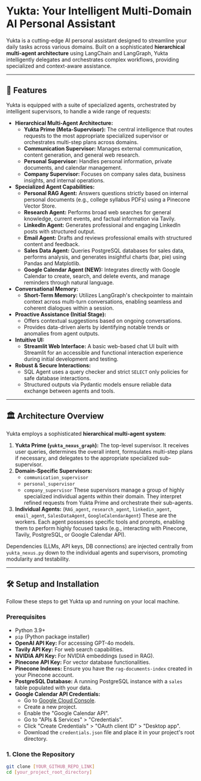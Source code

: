 # Yukta: Your Intelligent Multi-Domain AI Personal Assistant

Yukta is a cutting-edge AI personal assistant designed to streamline your daily tasks across various domains. Built on a sophisticated **hierarchical multi-agent architecture** using LangChain and LangGraph, Yukta intelligently delegates and orchestrates complex workflows, providing specialized and context-aware assistance.

---

## 🌟 Features

Yukta is equipped with a suite of specialized agents, orchestrated by intelligent supervisors, to handle a wide range of requests:

* **Hierarchical Multi-Agent Architecture:**
    * **Yukta Prime (Meta-Supervisor):** The central intelligence that routes requests to the most appropriate specialized supervisor or orchestrates multi-step plans across domains.
    * **Communication Supervisor:** Manages external communication, content generation, and general web research.
    * **Personal Supervisor:** Handles personal information, private documents, and calendar management.
    * **Company Supervisor:** Focuses on company sales data, business insights, and internal operations.
* **Specialized Agent Capabilities:**
    * **Personal RAG Agent:** Answers questions strictly based on internal personal documents (e.g., college syllabus PDFs) using a Pinecone Vector Store.
    * **Research Agent:** Performs broad web searches for general knowledge, current events, and factual information via Tavily.
    * **LinkedIn Agent:** Generates professional and engaging LinkedIn posts with structured output.
    * **Email Agent:** Drafts and reviews professional emails with structured content and feedback.
    * **Sales Data Agent:** Queries PostgreSQL databases for sales data, performs analysis, and generates insightful charts (bar, pie) using Pandas and Matplotlib.
    * **Google Calendar Agent (NEW):** Integrates directly with Google Calendar to create, search, and delete events, and manage reminders through natural language.
* **Conversational Memory:**
    * **Short-Term Memory:** Utilizes LangGraph's checkpointer to maintain context across multi-turn conversations, enabling seamless and coherent dialogues within a session.
* **Proactive Assistance (Initial Stage):**
    * Offers contextual suggestions based on ongoing conversations.
    * Provides data-driven alerts by identifying notable trends or anomalies from agent outputs.
* **Intuitive UI:**
    * **Streamlit Web Interface:** A basic web-based chat UI built with Streamlit for an accessible and functional interaction experience during initial development and testing.
* **Robust & Secure Interactions:**
    * SQL Agent uses a query checker and strict `SELECT` only policies for safe database interactions.
    * Structured outputs via Pydantic models ensure reliable data exchange between agents and tools.

---

## 🏛️ Architecture Overview

Yukta employs a sophisticated **hierarchical multi-agent system**:

1.  **Yukta Prime (`yukta_nexus_graph`):** The top-level supervisor. It receives user queries, determines the overall intent, formsulates multi-step plans if necessary, and delegates to the appropriate specialized sub-supervisor.
2.  **Domain-Specific Supervisors:**
    * `communication_supervisor`
    * `personal_supervisor`
    * `company_supervisor`
    These supervisors manage a group of highly specialized individual agents within their domain. They interpret refined requests from Yukta Prime and orchestrate their sub-agents.
3.  **Individual Agents:** (`RAG_agent`, `research_agent`, `linkedin_agent`, `email_agent`, `SalesDataAgent`, `GoogleCalendarAgent`) These are the workers. Each agent possesses specific tools and prompts, enabling them to perform highly focused tasks (e.g., interacting with Pinecone, Tavily, PostgreSQL, or Google Calendar API).

Dependencies (LLMs, API keys, DB connections) are injected centrally from `yukta_nexus.py` down to the individual agents and supervisors, promoting modularity and testability.

---

## 🛠️ Setup and Installation

Follow these steps to get Yukta up and running on your local machine.

### Prerequisites

* Python 3.9+
* `pip` (Python package installer)
* **OpenAI API Key:** For accessing GPT-4o models.
* **Tavily API Key:** For web search capabilities.
* **NVIDIA API Key:** For NVIDIA embeddings (used in RAG).
* **Pinecone API Key:** For vector database functionalities.
* **Pinecone Indexes:** Ensure you have the `rag-documents-index` created in your Pinecone account.
* **PostgreSQL Database:** A running PostgreSQL instance with a `sales` table populated with your data.
* **Google Calendar API Credentials:**
    * Go to [Google Cloud Console](https://console.cloud.google.com/).
    * Create a new project.
    * Enable the "Google Calendar API".
    * Go to "APIs & Services" > "Credentials".
    * Click "Create Credentials" > "OAuth client ID" > "Desktop app".
    * Download the `credentials.json` file and place it in your project's root directory.

### 1. Clone the Repository

```bash
git clone [YOUR_GITHUB_REPO_LINK]
cd [your_project_root_directory]
